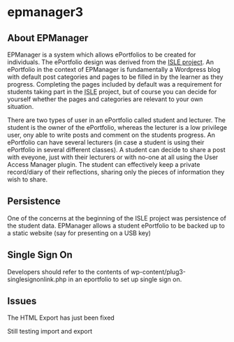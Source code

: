 # epmanager3
About EPManager
-----------------
EPManager is a system which allows ePortfolios to be created for individuals. The ePortfolio design was derived from the <a href='http://isle.paisley.ac.uk/default.aspx'>ISLE project</a>. An ePortfolio in the context of EPManager is fundamentally a Wordpress blog with default post categories and pages to be filled in by the learner as they progress. Completing the pages included by default was a requirement for students taking part in the <acronym title="Individualised Support for Learning through ePortfolios">ISLE</acronym> project, but of course you can decide for yourself whether the pages and categories are relevant to your own situation.

There are two types of user in an ePortfolio called student and lecturer. The student is the owner of the ePortfolio, whereas the lecturer is a low privilege user, ony able to write posts and comment on the students progress. An ePortfolio can have several lecturers (in case a student is using their ePortfolio in several different classes). A student can decide to share a post with eveyone, just with their lecturers or with no-one at all using the User Access Manager plugin.  The student can effectively keep a private record/diary of their reflections, sharing only the pieces of information they wish to share.

Persistence
-----------
One of the concerns at the beginning of the ISLE project was persistence of the student data. EPManager allows a student ePortfolio to be backed up to a static website (say for presenting on a USB key)

Single Sign On
--------------
Developers should refer to the contents of wp-content/plug3-singlesignonlink.php in an eportfolio to set up single sign on.

Issues
-------
The HTML Export has just been fixed

Still testing import and export 
